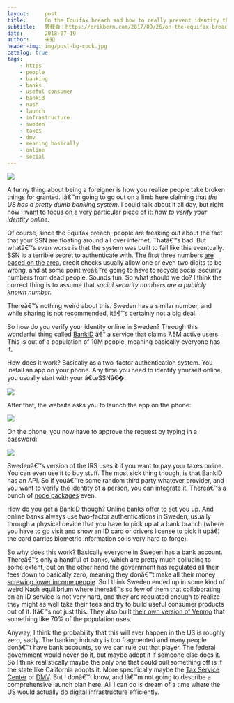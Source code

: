 ```yaml
---
layout:     post
title:      On the Equifax breach and how to really prevent identity theft
subtitle:   转载自：https://erikbern.com/2017/09/26/on-the-equifax-breach-and-how-to-really-secure-prevent-theft.html
date:       2018-07-19
author:     未知
header-img: img/post-bg-cook.jpg
catalog: true
tags:
    - https
    - people
    - banking
    - banks
    - useful consumer
    - bankid
    - nash
    - launch
    - infrastructure
    - sweden
    - taxes
    - dmv
    - meaning basically
    - online
    - social
---
```


![](https://erikbern.com/assets/bar-code-tattoo.jpg)


A funny thing about being a foreigner is how you realize people take broken things for granted. Iâ€™m going to go out on a limb here claiming that *the US has a pretty dumb banking system*. I could talk about it all day, but right now I want to focus on a very particular piece of it: *how to verify your identity online.*

Of course, since the Equifax breach, people are freaking out about the fact that your SSN are floating around all over internet. Thatâ€™s bad. But whatâ€™s even worse is that the system was built to fail like this eventually. SSN is a terrible secret to authenticate with. The first three numbers [are based on the area](https://en.wikipedia.org/wiki/List_of_Social_Security_Area_Numbers), credit checks usually allow one or even two digits to be wrong, and at some point weâ€™re going to have to recycle social security numbers from dead people. Sounds fun. So what should we do? I think the correct thing is to assume that *social security numbers are a publicly known number.*

Thereâ€™s nothing weird about this. Sweden has a similar number, and while sharing is not recommended, itâ€™s certainly not a big deal.

So how do you verify your identity online in Sweden? Through this wonderful thing called [BankID](https://www.bankid.com/en) â€“ a service that claims 7.5M active users. This is out of a population of 10M people, meaning basically everyone has it.

How does it work? Basically as a two-factor authentication system. You install an app on your phone. Any time you need to identify yourself online, you usually start with your â€œSSNâ€�:

![](https://erikbern.com/assets/bank-id-1.png)


After that, the website asks you to launch the app on the phone:

![](https://erikbern.com/assets/bank-id-2.png)


On the phone, you now have to approve the request by typing in a password:

![](https://erikbern.com/assets/bank-id-3.jpg)


Swedenâ€™s version of the IRS uses it if you want to pay your taxes online. You can even use it to buy stuff. The most sick thing though, is that BankID has an API. So if youâ€™re some random third party whatever provider, and you want to verify the identity of a person, you can integrate it. Thereâ€™s a bunch of [node packages](https://www.npmjs.com/browse/keyword/bankid) even.

How do you get a BankID though? Online banks offer to set you up. And online banks always use two-factor authentications in Sweden, usually through a physical device that you have to pick up at a bank branch (where you have to go visit and show an ID card or drivers license to pick it upâ€¦ the card carries biometric information so is very hard to forge).

So why does this work? Basically everyone in Sweden has a bank account. Thereâ€™s only a handful of banks, which are pretty much colluding to some extent, but on the other hand the government has regulated all their fees down to basically zero, meaning they donâ€™t make all their money [screwing lower income people](https://www.amazon.com/Unbanking-America-Middle-Class-Survives-ebook/dp/B01912OYO0). So I think Sweden ended up in some kind of weird Nash equilibrium where thereâ€™s so few of them that collaborating on an ID service is not very hard, and they are regulated enough to realize they might as well take their fees and try to build useful consumer products out of it. Itâ€™s not just this. They also built [their own version of Venmo](https://en.wikipedia.org/wiki/Swish_(payment)) that something like 70% of the population uses.

Anyway, I think the probability that this will ever happen in the US is roughly zero, sadly. The banking industry is too fragmented and many people donâ€™t have bank accounts, so we can rule out that player. The federal government would never do it, but maybe adopt it if someone else does it. So I think realistically maybe the only one that could pull something off is if the state like California adopts it. More specifically maybe the [Tax Service Center](http://www.taxes.ca.gov/.) or [DMV](https://www.dmv.ca.gov/portal/dmv). But I donâ€™t know, and Iâ€™m not going to describe a comprehensive launch plan here. All I can do is dream of a time where the US would actually do digital infrastructure efficiently.
